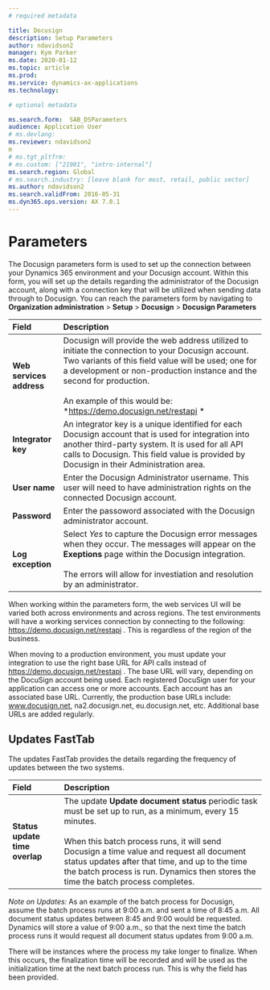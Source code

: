 ```yaml
---
# required metadata

title: Docusign
description: Setup Parameters
author: ndavidson2
manager: Kym Parker
ms.date: 2020-01-12
ms.topic: article
ms.prod: 
ms.service: dynamics-ax-applications
ms.technology: 

# optional metadata

ms.search.form:  SAB_DSParameters
audience: Application User
# ms.devlang: 
ms.reviewer: ndavidson2
m
# ms.tgt_pltfrm: 
# ms.custom: ["21901", "intro-internal"]
ms.search.region: Global 
# ms.search.industry: [leave blank for most, retail, public sector]
ms.author: ndavidson2
ms.search.validFrom: 2016-05-31
ms.dyn365.ops.version: AX 7.0.1
---
```


# Parameters

The Docusign parameters form is used to set up the connection between your Dynamics 365 environment and your Docusign account.  Within this form, you will set up the details regarding the administrator of the Docusign account, along with a connection key that will be utilized when sending data through to Docusign.
 You can reach the parameters form by navigating to **Organization administration** > **Setup** > **Docusign** > **Docusign Parameters**


| **Field**                         | **Description**                      | 
| :-------------------------------- |:-------------------------------------| 
| **Web services address**          | Docusign will provide the web address utilized to initiate the connection to your Docusign account. Two variants of this field value will be used; one for a development or non-production instance and the second for production. <br> <br>An example of this would be: *https://demo.docusign.net/restapi *  |
| **Integrator key**                | An integrator key is a unique identified for each Docusign account that is used for integration into another third-party system. It is used for all API calls to Docusign.  This field value is provided by Docusign in their Administration area.     |
| **User name**                     | Enter the Docusign Administrator username.  This user will need to have administration rights on the connected Docusign account.     | 
| **Password**                      | Enter the passoword associated with the Docusign administrator account.     | 
| **Log exception**                 | Select *Yes* to capture the Docusign error messages when they occur.  The messages will appear on the **Exeptions** page within the Docusign integration. <br> <br> The errors will allow for investiation and resolution by an administrator.      | 

When working within the parameters form, the web services UI will be varied both across environments and across regions.  The test environments will have a working services connection by connecting to the following:  https://demo.docusign.net/restapi .  This is regardless of the region of the business.  

When moving to a production environment, you must update your integration to use the right base URL for API calls instead of https://demo.docusign.net/restapi . The base URL will vary, depending on the DocuSign account being used.  Each registered DocuSign user for your application can access one or more accounts. Each account has an associated base URL. Currently, the production base URLs include: www.docusign.net, na2.docusign.net, eu.docusign.net, etc. Additional base URLs are added regularly.  


## Updates FastTab 

The updates FastTab provides the details regarding the frequency of updates between the two systems.

| **Field**                         | **Description**                      | 
| :-------------------------------- |:-------------------------------------| 
| **Status update time overlap**          | The update **Update document status** periodic task must be set up to run, as a minimum, every 15 minutes. <br> <br> When this batch process runs, it will send Docusign a time value and request all document status updates after that time, and up to the time the batch process is run.  Dynamics then stores the time the batch process completes.   |


*Note on Updates:*  As an example of the batch process for Docusign, assume the batch process runs at 9:00 a.m. and sent a time of 8:45 a.m.  All document status updates between 8:45 and 9:00 would be requested.  Dynamics will store a value of 9:00 a.m., so that the next time the batch process runs it would request all document status updates from 9:00 a.m. 

There will be instances where the process my take longer to finalize.  When this occurs, the finalization time will be recorded and will be used as the initialization time at the next batch process run.  This is why the field has been provided.  
